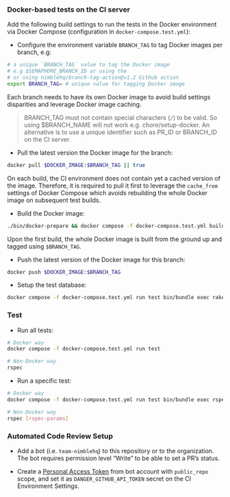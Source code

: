 ### Docker-based tests on the CI server

Add the following build settings to run the tests in the Docker environment via Docker Compose (configuration in `docker-compose.test.yml`):

- Configure the environment variable `BRANCH_TAG` to tag Docker images per branch, e.g:

```sh
# a unique `BRANCH_TAG` value to tag the Docker image
# e.g $SEMAPHORE_BRANCH_ID or using the
# or using nimblehq/branch-tag-action@v1.2 Github action
export BRANCH_TAG= # unique value for tagging Docker image
```

Each branch needs to have its own Docker image to avoid build settings disparities and leverage Docker image caching.

> BRANCH_TAG must not contain special characters (`/`) to be valid. So using $BRANCH_NAME will not work e.g. chore/setup-docker.
An alternative is to use a unique identifier such as PR_ID or BRANCH_ID on the CI server.

- Pull the latest version the Docker image for the branch:

```sh
docker pull $DOCKER_IMAGE:$BRANCH_TAG || true
```

On each build, the CI environment does not contain yet a cached version of the image. Therefore, it is required to pull
it first to leverage the `cache_from` settings of Docker Compose which avoids rebuilding the whole Docker image on subsequent test builds.

- Build the Docker image:

```sh
./bin/docker-prepare && docker compose -f docker-compose.test.yml build
```

Upon the first build, the whole Docker image is built from the ground up and tagged using `$BRANCH_TAG`.

- Push the latest version of the Docker image for this branch:

```sh
docker push $DOCKER_IMAGE:$BRANCH_TAG
```

- Setup the test database:

```sh
docker compose -f docker-compose.test.yml run test bin/bundle exec rake db:test:prepare
```

### Test

- Run all tests:

```sh
# Docker way
docker compose -f docker-compose.test.yml run test

# Non-Docker way
rspec
```

- Run a specific test:

```sh
# Docker way
docker compose -f docker-compose.test.yml run test bin/bundle exec rspec [rspec-params]

# Non-Docker way
rspec [rspec-params]
```

### Automated Code Review Setup
- Add a bot (i.e. `team-nimblehq`) to this repository or to the organization. The bot requires permission level “Write” to be able to set a PR’s status.

- Create a [Personal Access Token](https://docs.github.com/en/github/authenticating-to-github/creating-a-personal-access-token)
from bot account with `public_repo` scope, and set it as `DANGER_GITHUB_API_TOKEN` secret on the CI Environment Settings.